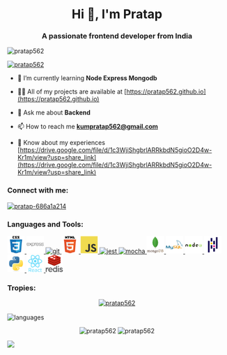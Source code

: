 <h1 align="center">Hi 👋, I'm Pratap</h1>
<h3 align="center">A passionate frontend developer from India</h3>

<p align="left"> <img src="https://komarev.com/ghpvc/?username=pratap562&label=Profile%20views&color=0e75b6&style=flat" alt="pratap562" /> </p>

<p align="left"> <a href="https://github.com/ryo-ma/github-profile-trophy"><img src="https://github-profile-trophy.vercel.app/?username=pratap562" alt="pratap562" /></a> </p>

- 🌱 I’m currently learning **Node Express Mongodb**

- 👨‍💻 All of my projects are available at [https://pratap562.github.io](https://pratap562.github.io)

- 💬 Ask me about **Backend**

- 📫 How to reach me **kumpratap562@gmail.com**

- 📄 Know about my experiences [https://drive.google.com/file/d/1c3WjiShgbrlARRkbdN5gioO2D4w-Kr1m/view?usp=share_link](https://drive.google.com/file/d/1c3WjiShgbrlARRkbdN5gioO2D4w-Kr1m/view?usp=share_link)

<h3 align="left">Connect with me:</h3>
<p align="left">
<a href="https://linkedin.com/in/pratap-686a1a214" target="blank"><img align="center" src="https://raw.githubusercontent.com/rahuldkjain/github-profile-readme-generator/master/src/images/icons/Social/linked-in-alt.svg" alt="pratap-686a1a214" height="30" width="40" /></a>
</p>

<h3 align="left">Languages and Tools:</h3>
<p align="left"> <a href="https://www.w3schools.com/css/" target="_blank" rel="noreferrer"> <img src="https://raw.githubusercontent.com/devicons/devicon/master/icons/css3/css3-original-wordmark.svg" alt="css3" width="40" height="40"/> </a> <a href="https://expressjs.com" target="_blank" rel="noreferrer"> <img src="https://raw.githubusercontent.com/devicons/devicon/master/icons/express/express-original-wordmark.svg" alt="express" width="40" height="40"/> </a> <a href="https://git-scm.com/" target="_blank" rel="noreferrer"> <img src="https://www.vectorlogo.zone/logos/git-scm/git-scm-icon.svg" alt="git" width="40" height="40"/> </a> <a href="https://www.w3.org/html/" target="_blank" rel="noreferrer"> <img src="https://raw.githubusercontent.com/devicons/devicon/master/icons/html5/html5-original-wordmark.svg" alt="html5" width="40" height="40"/> </a> <a href="https://developer.mozilla.org/en-US/docs/Web/JavaScript" target="_blank" rel="noreferrer"> <img src="https://raw.githubusercontent.com/devicons/devicon/master/icons/javascript/javascript-original.svg" alt="javascript" width="40" height="40"/> </a> <a href="https://jestjs.io" target="_blank" rel="noreferrer"> <img src="https://www.vectorlogo.zone/logos/jestjsio/jestjsio-icon.svg" alt="jest" width="40" height="40"/> </a> <a href="https://mochajs.org" target="_blank" rel="noreferrer"> <img src="https://www.vectorlogo.zone/logos/mochajs/mochajs-icon.svg" alt="mocha" width="40" height="40"/> </a> <a href="https://www.mongodb.com/" target="_blank" rel="noreferrer"> <img src="https://raw.githubusercontent.com/devicons/devicon/master/icons/mongodb/mongodb-original-wordmark.svg" alt="mongodb" width="40" height="40"/> </a> <a href="https://www.mysql.com/" target="_blank" rel="noreferrer"> <img src="https://raw.githubusercontent.com/devicons/devicon/master/icons/mysql/mysql-original-wordmark.svg" alt="mysql" width="40" height="40"/> </a> <a href="https://nodejs.org" target="_blank" rel="noreferrer"> <img src="https://raw.githubusercontent.com/devicons/devicon/master/icons/nodejs/nodejs-original-wordmark.svg" alt="nodejs" width="40" height="40"/> </a> <a href="https://pandas.pydata.org/" target="_blank" rel="noreferrer"> <img src="https://raw.githubusercontent.com/devicons/devicon/2ae2a900d2f041da66e950e4d48052658d850630/icons/pandas/pandas-original.svg" alt="pandas" width="40" height="40"/> </a> <a href="https://www.python.org" target="_blank" rel="noreferrer"> <img src="https://raw.githubusercontent.com/devicons/devicon/master/icons/python/python-original.svg" alt="python" width="40" height="40"/> </a> <a href="https://reactjs.org/" target="_blank" rel="noreferrer"> <img src="https://raw.githubusercontent.com/devicons/devicon/master/icons/react/react-original-wordmark.svg" alt="react" width="40" height="40"/> </a> <a href="https://redis.io" target="_blank" rel="noreferrer"> <img src="https://raw.githubusercontent.com/devicons/devicon/master/icons/redis/redis-original-wordmark.svg" alt="redis" width="40" height="40"/> </a> </p>

<h3>Tropies:</h3>
<p align="center" > <a href="https://github.com/ryo-ma/github-profile-trophy"><img src="https://github-profile-trophy.vercel.app/?username=pratap562" alt="pratap562" /></a> </p> 

<img align="center" alt="languages" src="https://github-readme-stats.vercel.app/api/top-langs/?username=pratap562&layout=compact&hide_border=true&theme=radical" />

<p align="center">
  <img width="48%" src="https://github-readme-stats.vercel.app/api?username=pratap562&show_icons=true&locale=en&layout=compact&hide_border=true&theme=radical" alt="pratap562" />

  <img width="48%" src="https://github-readme-streak-stats.herokuapp.com/?user=pratap562&layout=compact&hide_border=true&theme=radical" alt="pratap562" />
</p>
<img src="https://raw.githubusercontent.com/Trilokia/Trilokia/379277808c61ef204768a61bbc5d25bc7798ccf1/bottom_header.svg"/>
